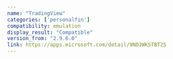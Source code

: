 ```yaml
---
name: "TradingView"
categories: ['personalfin']
compatibility: emulation
display_result: "Compatible"
version_from: "2.9.6.0"
link: https://apps.microsoft.com/detail/9NDJWKSTBT25
---
```

